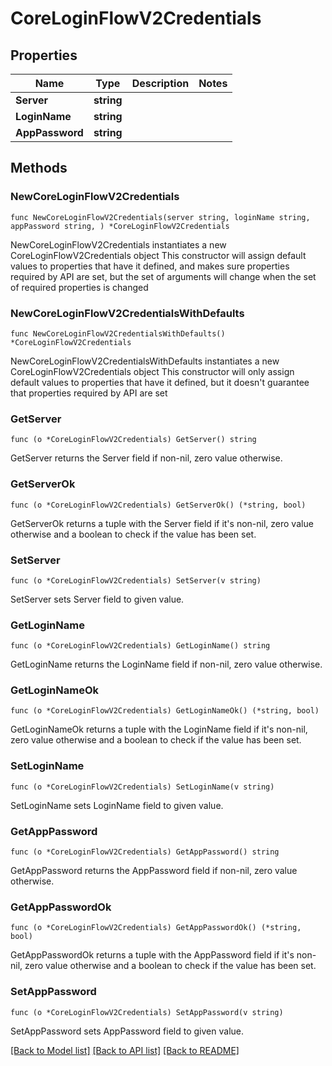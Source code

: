 # CoreLoginFlowV2Credentials

## Properties

Name | Type | Description | Notes
------------ | ------------- | ------------- | -------------
**Server** | **string** |  | 
**LoginName** | **string** |  | 
**AppPassword** | **string** |  | 

## Methods

### NewCoreLoginFlowV2Credentials

`func NewCoreLoginFlowV2Credentials(server string, loginName string, appPassword string, ) *CoreLoginFlowV2Credentials`

NewCoreLoginFlowV2Credentials instantiates a new CoreLoginFlowV2Credentials object
This constructor will assign default values to properties that have it defined,
and makes sure properties required by API are set, but the set of arguments
will change when the set of required properties is changed

### NewCoreLoginFlowV2CredentialsWithDefaults

`func NewCoreLoginFlowV2CredentialsWithDefaults() *CoreLoginFlowV2Credentials`

NewCoreLoginFlowV2CredentialsWithDefaults instantiates a new CoreLoginFlowV2Credentials object
This constructor will only assign default values to properties that have it defined,
but it doesn't guarantee that properties required by API are set

### GetServer

`func (o *CoreLoginFlowV2Credentials) GetServer() string`

GetServer returns the Server field if non-nil, zero value otherwise.

### GetServerOk

`func (o *CoreLoginFlowV2Credentials) GetServerOk() (*string, bool)`

GetServerOk returns a tuple with the Server field if it's non-nil, zero value otherwise
and a boolean to check if the value has been set.

### SetServer

`func (o *CoreLoginFlowV2Credentials) SetServer(v string)`

SetServer sets Server field to given value.


### GetLoginName

`func (o *CoreLoginFlowV2Credentials) GetLoginName() string`

GetLoginName returns the LoginName field if non-nil, zero value otherwise.

### GetLoginNameOk

`func (o *CoreLoginFlowV2Credentials) GetLoginNameOk() (*string, bool)`

GetLoginNameOk returns a tuple with the LoginName field if it's non-nil, zero value otherwise
and a boolean to check if the value has been set.

### SetLoginName

`func (o *CoreLoginFlowV2Credentials) SetLoginName(v string)`

SetLoginName sets LoginName field to given value.


### GetAppPassword

`func (o *CoreLoginFlowV2Credentials) GetAppPassword() string`

GetAppPassword returns the AppPassword field if non-nil, zero value otherwise.

### GetAppPasswordOk

`func (o *CoreLoginFlowV2Credentials) GetAppPasswordOk() (*string, bool)`

GetAppPasswordOk returns a tuple with the AppPassword field if it's non-nil, zero value otherwise
and a boolean to check if the value has been set.

### SetAppPassword

`func (o *CoreLoginFlowV2Credentials) SetAppPassword(v string)`

SetAppPassword sets AppPassword field to given value.



[[Back to Model list]](../README.md#documentation-for-models) [[Back to API list]](../README.md#documentation-for-api-endpoints) [[Back to README]](../README.md)


